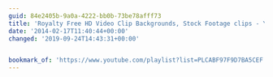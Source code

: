 ```yaml
---
guid: 84e2405b-9a0a-4222-bb0b-73be78afff73
title: 'Royalty Free HD Video Clip Backgrounds, Stock Footage clips - YouTube'
date: '2014-02-17T11:40:44+00:00'
changed: '2019-09-24T14:43:31+00:00'


bookmark_of: 'https://www.youtube.com/playlist?list=PLCABF97F9D7BA5CEF'
---
```




